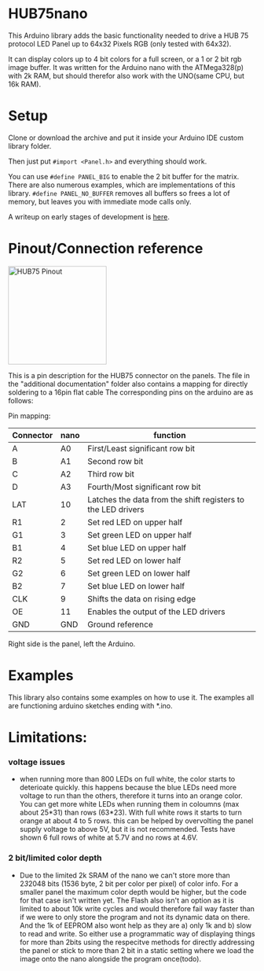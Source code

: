 # HUB75nano
This Arduino library adds the basic functionality needed to drive a HUB 75 protocol LED Panel up to 64x32 Pixels RGB (only tested with 64x32).

It can display colors up to 4 bit colors for a full screen, or a 1 or 2 bit rgb image buffer. It was written for the Arduino nano with the ATMega328(p) with 2k RAM, but should therefor also work with the UNO(same CPU, but 16k RAM).

# Setup
Clone or download the archive and put it inside your Arduino IDE custom library folder. 

Then just put `#import <Panel.h>` and everything should work.
	
You can use `#define PANEL_BIG` to enable the 2 bit buffer for the matrix.
There are also numerous examples, which are implementations of this library.
`#define PANEL_NO_BUFFER` removes all buffers so frees a lot of memory, but leaves you with immediate mode calls only.

A writeup on early stages of development is [here](https://create.arduino.cc/projecthub/CamelCaseName/running-a-32x64-rgb-led-panel-with-only-an-arduino-nano-c19385).

# Pinout/Connection reference
<img src="https://hackster.imgix.net/uploads/image/file/146124/DisplayPinout.jpg?auto=compress%2Cformat&w=740&h=555" alt="HUB75 Pinout" width="200"/>

This is a pin description for the HUB75 connector on the panels. The file in the "additional documentation" folder also contains a mapping for directly soldering to a 16pin flat cable
The corresponding pins on the arduino are as follows:

Pin mapping:

| Connector | nano | function                                                     |
| --------- | ---- | ------------------------------------------------------------ |
| A         | A0   | First/Least significant row bit                              |
| B         | A1   | Second row bit                                               |
| C         | A2   | Third row bit                                                |
| D         | A3   | Fourth/Most significant row bit                              |
| LAT       | 10   | Latches the data from the shift registers to the LED drivers |
| R1        | 2    | Set red LED on upper half                                    |
| G1        | 3    | Set green LED on upper half                                  |
| B1        | 4    | Set blue LED on upper half                                   |
| R2        | 5    | Set red LED on lower half                                    |
| G2        | 6    | Set green LED on lower half                                  |
| B2        | 7    | Set blue LED on lower half                                   |
| CLK       | 9    | Shifts the data on rising edge                               |
| OE        | 11   | Enables the output of the LED drivers                        |
| GND       | GND  | Ground reference                                             |

Right side is the panel, left the Arduino.

# Examples
This library also contains some examples on how to use it. The examples all are functioning arduino sketches ending with *.ino. 

# Limitations:
### voltage issues
- when running more than 800 LEDs on full white, the color starts to deterioate quickly. this happens because the blue LEDs need more voltage to run than the others, therefore it turns into an orange color. You can get more white LEDs when running them in coloumns (max about 25\*31) than rows (63\*23). With full white rows it starts to turn orange at about 4 to 5 rows. this can be helped by overvolting the panel supply voltage to above 5V, but it is not recommended. Tests have shown 6 full rows of white at 5.7V and no rows at 4.6V. 

### 2 bit/limited color depth
- Due to the limited 2k SRAM of the nano we can't store more than 2*3*2048 bits (1536 byte, 2 bit per color per pixel) of color info. For a smaller panel the maximum color depth would be higher, but the code for that case isn't written yet. The Flash also isn't an option as it is limited to about 10k write cycles and would therefore fail way faster than if we were to only store the program and not its dynamic data on there. And the 1k of EEPROM also wont help as they are a) only 1k and b) slow to read and write. So either use a programmatic way of displaying things for more than 2bits using the respecitve methods for directly addressing the panel or stick to more than 2 bit in a static setting where we load the image onto the nano alongside the program once(todo).